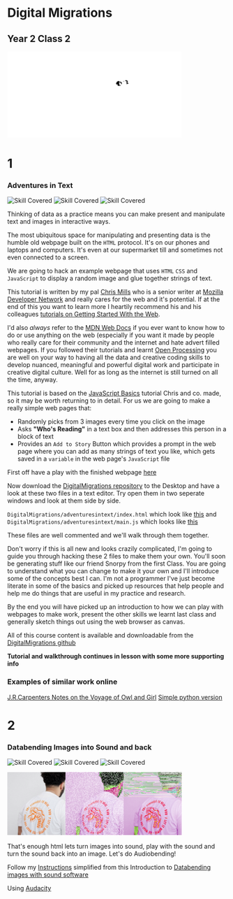 
# Digital Migrations

## Year 2 Class 2

<img src="images/walters.png" width="400">

# 1

### Adventures in Text

![Skill Covered](https://img.shields.io/badge/skill-DataMaking-magenta.svg?longCache=true&style=plastic)
![Skill Covered](https://img.shields.io/badge/skill-html-green.svg?longCache=true&style=plastic)
![Skill Covered](https://img.shields.io/badge/skill-JavaScript-blue.svg?longCache=true&style=plastic)

Thinking of data as a practice means you can make present and manipulate text and images in interactive ways. 

The most ubiquitous space for manipulating and presenting data is the humble old webpage built on the `HTML` protocol. It's on our phones and laptops and computers. It's even at our supermarket till and sometimes not even connected to a screen.

We are going to hack an example webpage that uses `HTML` `CSS` and `JavaScript` to display a random image and glue together strings of text.

This tutorial is written by my pal [Chris Mills](https://developer.mozilla.org/en-US/profiles/chrisdavidmills) who is a senior writer at [Mozilla Developer Network](https://developer.mozilla.org) and really cares for the web and it's potential. If at the end of this you want to learn more I heartily recommend his and his colleagues [tutorials on Getting Started With the Web](https://developer.mozilla.org/en-US/docs/Learn/Getting_started_with_the_web).

I'd also *always* refer to the [MDN Web Docs](https://developer.mozilla.org/en-US/) if you ever want to know how to do or use anything on the web (especially if you want it made by people who really care for their community and the internet and hate advert filled webpages. If you followed their tutorials and learnt [Open Processing](https://www.openprocessing.org/) you are well on your way to having all the data and creative coding skills to develop nuanced, meaningful and powerful digital work and participate in creative digital culture. Well for as long as the internet is still turned on all the time, anyway.

This tutorial is based on the [JavaScript Basics](https://developer.mozilla.org/en-US/docs/Learn/Getting_started_with_the_web/JavaScript_basics) tutorial Chris and co. made, so it may be worth returning to in detail. For us we are going to make a really simple web pages that:

 * Randomly picks from 3 images every time you click on the image
 * Asks **"Who's Reading"** in a text box and then addresses this person in a block of text
 * Provides an `Add to Story` Button which provides a prompt in the web page where you can add as many strings of text you like, which gets saved in a `variable` in the web page's `JavaScript` file 

First off have a play with the finished webpage [here](adventuresintext/index.html)

Now download the [DigitalMigrations repository](https://github.com/cheapjack/DigitalMigrations) to the Desktop and have a look at these two files in a text editor. Try open them in two seperate windows and look at them side by side.

`DigitalMigrations/adventuresintext/index.html` which look like [this](https://github.com/cheapjack/DigitalMigrations/blob/master/adventuresintext/index.html) and  `DigitalMigrations/adventuresintext/main.js` which looks like [this](https://github.com/cheapjack/DigitalMigrations/blob/master/adventuresintext/main.js)

These files are well commented and we'll walk through them together.

Don't worry if this is all new and looks crazily complicated, I'm going to guide you through hacking these 2 files to make them your own. You'll soon be generating stuff like our friend Snorpy from the first Class. You are going to understand what you can change to make it your own and I'll introduce some of the concepts best I can. I'm not a programmer I've just become literate in some of the basics and picked up resources that help people and help me do things that are useful in my practice and research.

By the end you will have picked up an introduction to how we can play with webpages to make work, present the other skills we learnt last class and generally sketch things out using the web browser as canvas. 

All of this course content is available and downloadable from the [DigitalMigrations github](https://github.com/cheapjack/DigitalMigrations)

**Tutorial and walkthrough continues in lesson with some more supporting info**

### Examples of similar work online

[J.R.Carpenters Notes on the Voyage of Owl and Girl](http://luckysoap.com/owlandgirl/)
[Simple python version](https://gist.github.com/samplereality/d82f5c2d8abe2b5d45cd)

# 2

### Databending Images into Sound and back

![Skill Covered](https://img.shields.io/badge/skill-glitching-brightgreen.svg?longCache=true&style=plastic)
![Skill Covered](https://img.shields.io/badge/skill-Audacity-lightblue.svg?longCache=true&style=plastic)
![Skill Covered](https://img.shields.io/badge/skill-DataMaking-magenta.svg?longCache=true&style=plastic)

<img src="images/tigerseries.png" width="400">

That's enough html lets turn images into sound, play with the sound and turn the sound back into an image. Let's do Audiobending!

Follow my [Instructions](AudioBending.md) simplified from this Introduction to [Databending images with sound software](http://www.hellocatfood.com/databending-using-audacity/)

Using [Audacity](https://www.audacityteam.org/download/)


